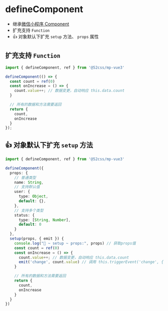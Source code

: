 # defineComponent

* 继承[微信小程序 Component](https://developers.weixin.qq.com/miniprogram/dev/reference/api/Component.html)
* 扩充支持 `Function`
* 👍 对象默认下扩充 `setup` 方法、 `props` 属性

## 扩充支持 `Function`

```ts
import { defineComponent, ref } from '@52css/mp-vue3'

defineComponent(() => {
  const count = ref(0)
  const onIncrease = () => {
    count.value++; // 数据变更，自动响应 this.data.count
  }

  // 所有的数据和方法需要返回
  return {
    count,
    onIncrease
  }
});
```

## 👍 对象默认下扩充 `setup` 方法

```ts
import { defineComponent, ref } from '@52css/mp-vue3'

defineComponent({
  props: {
    // 普通类型
    name: String,
    // 支持默认值
    user: {
      type: Object,
      default: {},
    },
    // 支持多个类型
    status: {
      type: [String, Number],
      default: 0
    }
  },
  setup(props, { emit }) {
    console.log("🚀 ~ setup ~ props:", props) // 获取props值
    const count = ref(0)
    const onIncrease = () => {
      count.value++; // 数据变更，自动响应 this.data.count
      emit('change', count.value) // 调用 this.triggerEvent('change', {value: count.value})
    }

    // 所有的数据和方法需要返回
    return {
      count,
      onIncrease
    }
  }
})
```